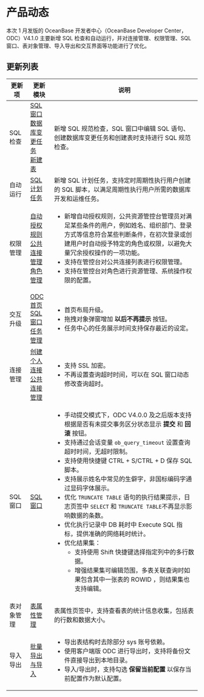 产品动态 
=========================

本次 1 月发版的 OceanBase 开发者中心（OceanBase Developer Center，ODC）V4.1.0 主要新增 SQL 检查和自动运行，并对连接管理、权限管理、SQL 窗口、表对象管理、导入导出和交互界面等功能进行了优化。

更新列表 
-------------------------


| 更新项    | 更新模块  | 说明  |
|--------|------------------------------------------------------------------------------------------------------------------------------------------------------------------------------------------------------------------|------------------------------------------------------------------------------------------------------------------------------------------------------------------------------------------------------------------------------------------------------------------------------------------------------------------------------------------------------------------------------------------------------------------------------------------------------------------------------------------------------------------------------------------------------------------------------------------------------------------------------------------------------------------------------------------------------------------------------------------------------------------------------------------------------------------------------|
| SQL 检查 | [SQL 窗口](../6.web-odc-user-guide/5.web-odc-use-workspace/2.web-odc-sql-window.md)<br> [数据库变更任务](../9.web-odc-task-management/5.web-odc-database-change-task.md)<br> [新建表](../11.web-odc-database-objects/1.web-odc-table-objects/2.web-odc-create-a-table.md) | 新增 SQL 规范检查，SQL 窗口中编辑 SQL 语句、创建数据库变更任务和创建表时支持进行 SQL 规范检查。 |
| 自动运行   | [SQL 计划任务](../6.web-odc-user-guide/6.web-odc-use-tools/6.web-odc-sql-scheme.md)   | 新增 SQL 计划任务，支持定时周期性执行用户创建的 SQL 脚本，以满足周期性执行用户所需的数据库开发和运维任务。 |
| 权限管理 | [自动授权规则](../6.web-odc-user-guide/4.web-odc-public-resource-permission/5.web-odc-manage-automatic-authorization-rules.md) <br> [公共连接管理](../4.web-odc-public-resource-management/3.web-odc-public-resource-permission/1.web-odc-manage-public-connection.md)<br> [角色管理](../4.web-odc-public-resource-management/3.web-odc-public-resource-permission/3.web-odc-manage-roles.md) | <ul><li> 新增自动授权规则，公共资源管控台管理员对满足某些条件的用户，例如姓名、组织部门、登录方式等信息符合某些判断条件，在初次登录或创建用户时自动授予特定的角色或权限，以避免大量冗余授权操作的一项功能。</li><li> 支持在管控台对公共连接列表进行权限管理。</li><li> 支持在管控台对角色进行资源管理、系统操作权限的配置。</li></ul> |
| 交互升级   | [ODC 首页](../6.web-odc-user-guide/2.web-odc-homepage.md)<br> [SQL 窗口](../6.web-odc-user-guide/5.web-odc-use-workspace/2.web-odc-sql-window.md)<br> [任务管理](../9.web-odc-task-management/1.web-odc-task-management-overview.md) | <ul><li> 首页布局升级。  </li><li> 拖拽对象弹窗增加 **以后不再提示** 按钮。 </li><li> 任务中心的任务展示时间支持保存最近的设定。 </li></ul>   |
| 连接管理   | [创建个人连接](../6.web-odc-user-guide/3.web-odc-connect-database/1.web-odc-create-private-connection.md)<br> [公共连接管理](../6.web-odc-user-guide/4.web-odc-public-resource-management/3.web-odc-public-resource-permission/1.web-odc-manage-public-connection.md) | <ul><li> 支持 SSL 加密。  </li><li> 不再设置查询超时时间，可以在 SQL 窗口动态修改查询超时。</li></ul>  |
| SQL 窗口 |  [SQL 窗口](../6.web-odc-user-guide/5.web-odc-use-workspace/2.web-odc-sql-window.md)  | <ul><li> 手动提交模式下，ODC V4.0.0 及之后版本支持根据是否有未提交事务区分状态显示 **提交** 和 **回滚** 按钮。  </li><li> 支持通过会话变量 `ob_query_timeout` 设置查询超时时间，无超时限制。  </li><li> 支持使用快捷键 CTRL + S/CTRL + D 保存 SQL 脚本。</li><li>支持展示姓名中常见的生僻字，非国标编码字通过显码字体展示。 </li><li> 优化 `TRUNCATE TABLE` 语句的执行结果提示，日志页签中 `SELECT` 和 `TRUNCATE TABLE`不再显示影响数据的条数。  </li><li> 优化执行记录中 DB 耗时中 Execute SQL 指标，提供准确的网络耗时统计。  </li><li>  优化结果集： <ul><li> 支持使用 Shift 快捷键选择指定列中的多行数据。 </li><li> 增强结果集可编辑范围，多表关联查询时如果包含其中一张表的 ROWID ，则结果集也支持编辑。</li></ul></li></ul> |
| 表对象管理  | [表属性管理](../6.web-odc-user-guide/11.web-odc-database-objects/1.web-odc-table-objects/4.web-odc-manage-tavle-attributes.md) | 表属性页签中，支持查看表的统计信息收集，包括表的行数和数据大小。  |
| 导入导出   | [批量导出与导入](../6.web-odc-user-guide/6.web-odc-use-tools/1.web-odc-data-export-and-import/3.web-odc-batch-export-and-import.md)      | <ul><li> 导出表结构时去除部分 sys 账号依赖。  </li><li> 使用客户端版 ODC 进行导出时，支持将备份文件直接导出到本地目录。  </li><li> 导入/导出时，支持勾选 **保留当前配置** 以保存当前配置作为默认配置。</li></ul>  |




